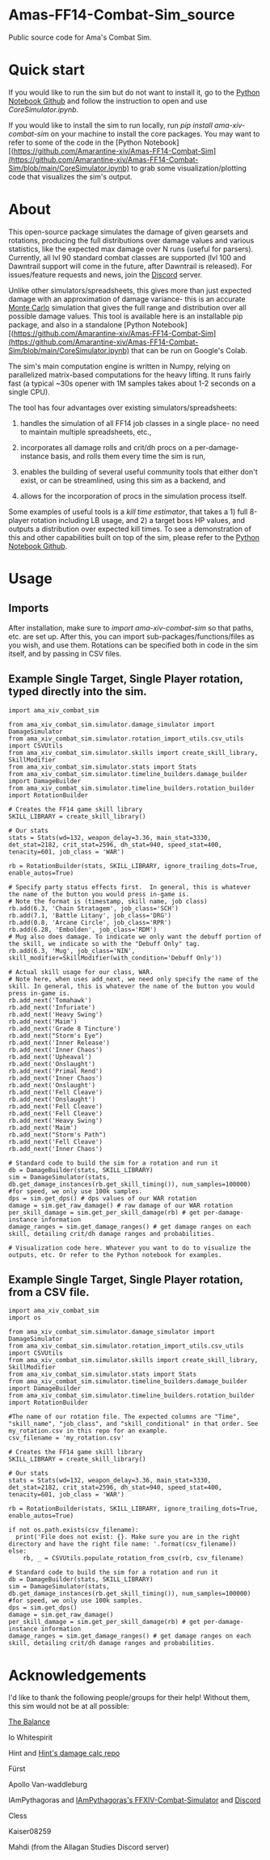 # Amas-FF14-Combat-Sim_source
Public source code for Ama's Combat Sim.

# Quick start
If you would like to run the sim but do not want to install it, go to the [Python Notebook Github](https://github.com/Amarantine-xiv/Amas-FF14-Combat-Sim) and follow the instruction to open and use *CoreSimulator.ipynb*.

If you would like to install the sim to run locally, run *pip install ama-xiv-combat-sim* on your machine to install the core packages. You may want to refer to some of the code in the [Python Notebook][(https://github.com/Amarantine-xiv/Amas-FF14-Combat-Sim](https://github.com/Amarantine-xiv/Amas-FF14-Combat-Sim/blob/main/CoreSimulator.ipynb) to grab some visualization/plotting code that visualizes the sim's output.

# About
This open-source package simulates the damage of given gearsets and rotations, producing the full distributions over damage values and various statistics, like the expected max damage over N runs (useful for parsers). Currently, all lvl 90 standard combat classes are supported (lvl 100 and Dawntrail support will come in the future, after Dawntrail is released). For issues/feature requests and news, join the [Discord](https://discord.gg/CV6sHj8h9D) server.

Unlike other simulators/spreadsheets, this gives more than just expected damage with an approximation of damage variance- this is an accurate [Monte Carlo](https://en.wikipedia.org/wiki/Monte_Carlo_method) simulation that gives the full range and distribution over all possible damage values. This tool is available here is an installable pip package, and also in a standalone [Python Notebook][(https://github.com/Amarantine-xiv/Amas-FF14-Combat-Sim](https://github.com/Amarantine-xiv/Amas-FF14-Combat-Sim/blob/main/CoreSimulator.ipynb) that can be run on Google's Colab.

The sim's main computation engine is written in Numpy, relying on parallelized matrix-based computations for the heavy lifting. It runs fairly fast (a typical ~30s opener with 1M samples takes about 1-2 seconds on a single CPU).

The tool has four advantages over existing simulators/spreadsheets:

1) handles the simulation of all FF14 job classes in a single place- no need to maintain multiple spreadsheets, etc.,

2) incorporates all damage rolls and crit/dh procs on a per-damage-instance basis, and rolls them every time the sim is run,

3) enables the building of several useful community tools that either don't exist, or can be streamlined, using this sim as a backend, and

4) allows for the incorporation of procs in the simulation process itself.

Some examples of useful tools is a *kill time estimator*, that takes a 1) full 8-player rotation including LB usage, and 2) a target boss HP values, and outputs a distribution over expected kill times. To see a demonstration of this and other capabilities built on top of the sim, please refer to the [Python Notebook Github](https://github.com/Amarantine-xiv/Amas-FF14-Combat-Sim).

# Usage

## Imports
After installation, make sure to *import ama-xiv-combat-sim* so that paths, etc. are set up. After this, you can import sub-packages/functions/files as you wish, and use them. Rotations can be specified both in code in the sim itself, and by passing in CSV files.

## Example Single Target, Single Player rotation, typed directly into the sim.
```
import ama_xiv_combat_sim

from ama_xiv_combat_sim.simulator.damage_simulator import DamageSimulator
from ama_xiv_combat_sim.simulator.rotation_import_utils.csv_utils import CSVUtils
from ama_xiv_combat_sim.simulator.skills import create_skill_library, SkillModifier
from ama_xiv_combat_sim.simulator.stats import Stats
from ama_xiv_combat_sim.simulator.timeline_builders.damage_builder import DamageBuilder
from ama_xiv_combat_sim.simulator.timeline_builders.rotation_builder import RotationBuilder

# Creates the FF14 game skill library
SKILL_LIBRARY = create_skill_library()

# Our stats
stats = Stats(wd=132, weapon_delay=3.36, main_stat=3330, det_stat=2182, crit_stat=2596, dh_stat=940, speed_stat=400, tenacity=601, job_class = 'WAR')

rb = RotationBuilder(stats, SKILL_LIBRARY, ignore_trailing_dots=True, enable_autos=True)

# Specify party status effects first.  In general, this is whatever the name of the button you would press in-game is.
# Note the format is (timestamp, skill name, job class)
rb.add(6.3, 'Chain Stratagem', job_class='SCH')
rb.add(7.1, 'Battle Litany', job_class='DRG')
rb.add(0.8, 'Arcane Circle', job_class='RPR')
rb.add(6.28, 'Embolden', job_class='RDM')
# Mug also does damage. To indicate we only want the debuff portion of the skill, we indicate so with the "Debuff Only" tag.
rb.add(6.3, 'Mug', job_class='NIN', skill_modifier=SkillModifier(with_condition='Debuff Only')) 

# Actual skill usage for our class, WAR.
# Note here, when uses add_next, we need only specify the name of the skill. In general, this is whatever the name of the button you would press in-game is.
rb.add_next('Tomahawk')
rb.add_next('Infuriate')
rb.add_next('Heavy Swing')
rb.add_next('Maim')
rb.add_next('Grade 8 Tincture')
rb.add_next("Storm's Eye")
rb.add_next('Inner Release')
rb.add_next('Inner Chaos')
rb.add_next('Upheaval')
rb.add_next('Onslaught')
rb.add_next('Primal Rend')
rb.add_next('Inner Chaos')
rb.add_next('Onslaught')
rb.add_next('Fell Cleave')
rb.add_next('Onslaught')
rb.add_next('Fell Cleave')
rb.add_next('Fell Cleave')
rb.add_next('Heavy Swing')
rb.add_next('Maim')
rb.add_next("Storm's Path")
rb.add_next('Fell Cleave')
rb.add_next('Inner Chaos')

# Standard code to build the sim for a rotation and run it
db = DamageBuilder(stats, SKILL_LIBRARY)
sim = DamageSimulator(stats, db.get_damage_instances(rb.get_skill_timing()), num_samples=100000) #for speed, we only use 100k samples.
dps = sim.get_dps() # dps values of our WAR rotation
damage = sim.get_raw_damage() # raw damage of our WAR rotation
per_skill_damage = sim.get_per_skill_damage(rb) # get per-damage-instance information
damage_ranges = sim.get_damage_ranges() # get damage ranges on each skill, detailing crit/dh damage ranges and probabilities.

# Visualization code here. Whatever you want to do to visualize the outputs, etc. Or refer to the Python notebook for examples.
```

## Example Single Target, Single Player rotation, from a CSV file.
```
import ama_xiv_combat_sim
import os

from ama_xiv_combat_sim.simulator.damage_simulator import DamageSimulator
from ama_xiv_combat_sim.simulator.rotation_import_utils.csv_utils import CSVUtils
from ama_xiv_combat_sim.simulator.skills import create_skill_library, SkillModifier
from ama_xiv_combat_sim.simulator.stats import Stats
from ama_xiv_combat_sim.simulator.timeline_builders.damage_builder import DamageBuilder
from ama_xiv_combat_sim.simulator.timeline_builders.rotation_builder import RotationBuilder

#The name of our rotation file. The expected columns are "Time", "skill_name", "job_class", and "skill_conditional" in that order. See my_rotation.csv in this repo for an example.
csv_filename = 'my_rotation.csv'

# Creates the FF14 game skill library
SKILL_LIBRARY = create_skill_library()

# Our stats
stats = Stats(wd=132, weapon_delay=3.36, main_stat=3330, det_stat=2182, crit_stat=2596, dh_stat=940, speed_stat=400, tenacity=601, job_class = 'WAR')

rb = RotationBuilder(stats, SKILL_LIBRARY, ignore_trailing_dots=True, enable_autos=True)

if not os.path.exists(csv_filename):
  print('File does not exist: {}. Make sure you are in the right directory and have the right file name: '.format(csv_filename))
else:
    rb, _ = CSVUtils.populate_rotation_from_csv(rb, csv_filename)

# Standard code to build the sim for a rotation and run it
db = DamageBuilder(stats, SKILL_LIBRARY)
sim = DamageSimulator(stats, db.get_damage_instances(rb.get_skill_timing()), num_samples=100000) #for speed, we only use 100k samples.
dps = sim.get_dps()
damage = sim.get_raw_damage()
per_skill_damage = sim.get_per_skill_damage(rb) # get per-damage-instance information
damage_ranges = sim.get_damage_ranges() # get damage ranges on each skill, detailing crit/dh damage ranges and probabilities.

```


# Acknowledgements
I'd like to thank the following people/groups for their help! Without them, this sim would not be at all possible:

[The Balance](https://www.thebalanceffxiv.com/)

Io Whitespirit

Hint and [Hint's damage calc repo](https://github.com/hintxiv/reassemble)

Fürst

Apollo Van-waddleburg

IAmPythagoras and [IAmPythagoras's FFXIV-Combat-Simulator](https://github.com/IAmPythagoras/FFXIV-Combat-Simulator) and [Discord](https://discord.com/invite/mZXKUNy2sw)

Cless

Kaiser08259

Mahdi (from the Allagan Studies Discord server)

